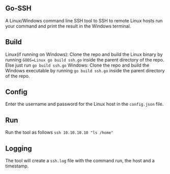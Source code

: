 ## Go-SSH
A Linux/Windows command line SSH tool to SSH to remote Linux hosts run your command and print the result in the Windows terminal.

## Build
Linux(if running on Windows): Clone the repo and build the Linux binary by running `GOOS=Linux go build ssh.go` inside the parent directory of the repo. Else just run `go build ssh.go`
Windows: Clone the repo and build the Windows executable by running `go build ssh.go` inside the parent directory of the repo.

## Config
Enter the username and password for the Linux host in the `config.json` file.

## Run
Run the tool as follows `ssh 10.10.10.10 "ls /home"`

## Logging
The tool will create a `ssh.log` file with the command run, the host and a timestamp.
